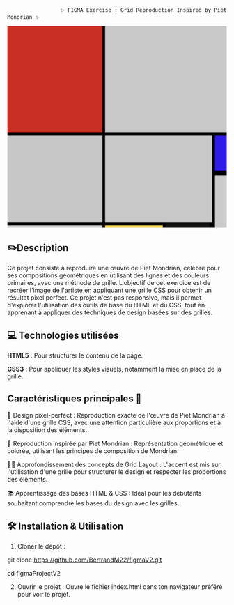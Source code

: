                      ✨ FIGMA Exercise : Grid Reproduction Inspired by Piet Mondrian ✨


![preview](assets/preview.png)


## ✏️Description
Ce projet consiste à reproduire une œuvre de Piet Mondrian, célèbre pour ses compositions géométriques en utilisant des lignes et des couleurs primaires, avec une méthode de grille. L'objectif de cet exercice est de recréer l'image de l'artiste en appliquant une grille CSS pour obtenir un résultat pixel perfect. Ce projet n'est pas responsive, mais il permet d'explorer l'utilisation des outils de base du HTML et du CSS, tout en apprenant à appliquer des techniques de design basées sur des grilles.

## 💻 Technologies utilisées

**HTML5** : Pour structurer le contenu de la page.

**CSS3** : Pour appliquer les styles visuels, notamment la mise en place de la grille.

## Caractéristiques principales 🚀
🎯 Design pixel-perfect : Reproduction exacte de l'œuvre de Piet Mondrian à l'aide d'une grille CSS, avec une attention particulière aux proportions et à la disposition des éléments.

🎨 Reproduction inspirée par Piet Mondrian : Représentation géométrique et colorée, utilisant les principes de composition de Mondrian.

🧑‍🏫 Approfondissement des concepts de Grid Layout : L'accent est mis sur l'utilisation d'une grille pour structurer le design et respecter les proportions des éléments.

📚 Apprentissage des bases HTML & CSS : Idéal pour les débutants souhaitant comprendre les bases du design avec les grilles.

## 🛠️ Installation & Utilisation

1. Cloner le dépôt :

git clone https://github.com/BertrandM22/figmaV2.git

cd figmaProjectV2

2. Ouvrir le projet : Ouvre le fichier index.html dans ton navigateur préféré pour voir le projet.